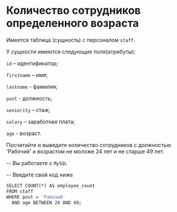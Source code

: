 # Количество сотрудников определенного возраста

Имеется таблица (сущность) с персоналом `staff`.

У сущности имеются следующие поля(атрибуты):

`id` – идентификатор;

`firstname` – имя;

`lastname` - фамилия;

`post` - должность;

`seniority` – стаж;

`salary` – заработная плата;

`age` - возраст.

Посчитайте и выведите количество сотрудников с должностью 'Рабочий' и возрастом не моложе 24 лет и не старше 49 лет.


-- Вы работаете с `MySQL`

-- Введите свой код ниже
```sh
SELECT COUNT(*) AS employee_count
FROM staff
WHERE post = 'Рабочий'
  AND age BETWEEN 24 AND 49;
```
